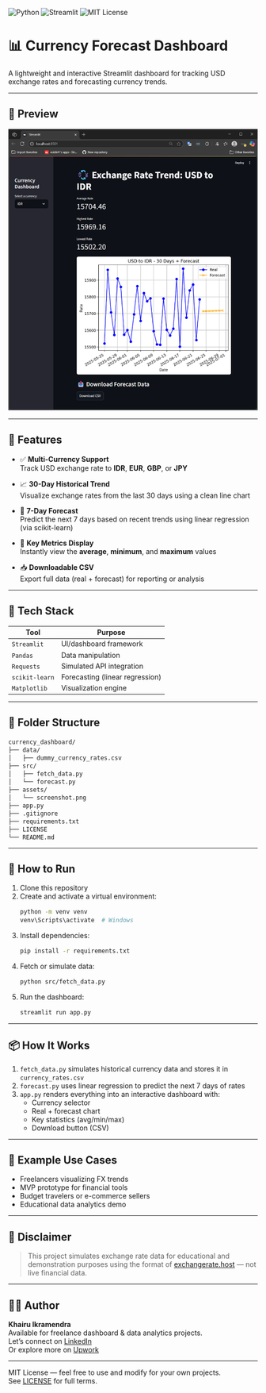 ![Python](https://img.shields.io/badge/python-3.10+-blue)
![Streamlit](https://img.shields.io/badge/streamlit-%E2%9C%85-brightgreen)
![MIT License](https://img.shields.io/badge/license-MIT-yellow)

# 📊 Currency Forecast Dashboard

A lightweight and interactive Streamlit dashboard for tracking USD exchange rates and forecasting currency trends.

---

## 📸 Preview

![Dashboard Screenshot](assets/screenshot.png)

---

## 🚀 Features

- ✅ **Multi-Currency Support**  
  Track USD exchange rate to **IDR**, **EUR**, **GBP**, or **JPY**

- 📈 **30-Day Historical Trend**  
  Visualize exchange rates from the last 30 days using a clean line chart

- 🔮 **7-Day Forecast**  
  Predict the next 7 days based on recent trends using linear regression (via scikit-learn)

- 🧮 **Key Metrics Display**  
  Instantly view the **average**, **minimum**, and **maximum** values

- 📥 **Downloadable CSV**  
  Export full data (real + forecast) for reporting or analysis

---

## 🧠 Tech Stack

| Tool           | Purpose                         |
|----------------|----------------------------------|
| `Streamlit`    | UI/dashboard framework           |
| `Pandas`       | Data manipulation                |
| `Requests`     | Simulated API integration        |
| `scikit-learn` | Forecasting (linear regression)  |
| `Matplotlib`   | Visualization engine             |

---

## 📁 Folder Structure

```
currency_dashboard/
├── data/
│   ├── dummy_currency_rates.csv
├── src/
│   ├── fetch_data.py
│   └── forecast.py
├── assets/
│   └── screenshot.png
├── app.py
├── .gitignore
├── requirements.txt
├── LICENSE
└── README.md
```

---

## 🚀 How to Run

1. Clone this repository
2. Create and activate a virtual environment:
   ```bash
   python -m venv venv
   venv\Scripts\activate  # Windows
   ```
3. Install dependencies:
   ```bash
   pip install -r requirements.txt
   ```
4. Fetch or simulate data:
   ```bash
   python src/fetch_data.py
   ```
5. Run the dashboard:
   ```bash
   streamlit run app.py
   ```
---

## 📦 How It Works

1. `fetch_data.py` simulates historical currency data and stores it in `currency_rates.csv`
2. `forecast.py` uses linear regression to predict the next 7 days of rates
3. `app.py` renders everything into an interactive dashboard with:
   - Currency selector
   - Real + forecast chart
   - Key statistics (avg/min/max)
   - Download button (CSV)

---

## 🧪 Example Use Cases

- Freelancers visualizing FX trends  
- MVP prototype for financial tools  
- Budget travelers or e-commerce sellers  
- Educational data analytics demo  

---

## 📄 Disclaimer

> This project simulates exchange rate data for educational and demonstration purposes using the format of [exchangerate.host](https://exchangerate.host) — not live financial data.

---

## 👨‍💻 Author

**Khairu Ikramendra**  
Available for freelance dashboard & data analytics projects.  
Let’s connect on [LinkedIn](https://www.linkedin.com/in/khairuikramendra/)  
Or explore more on [Upwork](https://www.upwork.com/freelancers/~017002e8546494c6e9?mp_source=share)

---

MIT License — feel free to use and modify for your own projects.  
See [LICENSE](LICENSE) for full terms.
